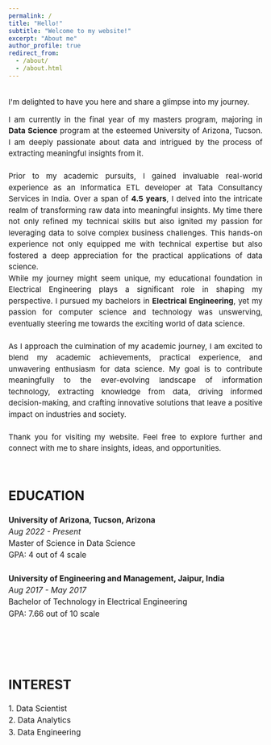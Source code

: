 ```yaml
---
permalink: /
title: "Hello!"
subtitle: "Welcome to my website!"
excerpt: "About me"
author_profile: true
redirect_from: 
  - /about/
  - /about.html
---
```

<head>
<link href="https://fonts.googleapis.com/css2?family=Roboto&display=swap" rel="stylesheet">

<div style="text-align: justify; font-size: 15px;">
  <p style="line-height: 1.5;">

<br>I'm delighted to have you here and share a glimpse into my journey.
</p>
<p style="line-height: 1.5;">
I am currently in the final year of my masters program, majoring in <strong>Data Science</strong> program at the esteemed University of Arizona, Tucson. I am deeply passionate about data and intrigued by the process of extracting meaningful insights from it.
<br>
<br>
Prior to my academic pursuits, I gained invaluable real-world experience as an Informatica ETL developer at Tata Consultancy Services in India. Over a span of <strong>4.5 years</strong>, I delved into the intricate realm of transforming raw data into meaningful insights. My time there not only refined my technical skills but also ignited my passion for leveraging data to solve complex business challenges. This hands-on experience not only equipped me with technical expertise but also fostered a deep appreciation for the practical applications of data science.
<br>
While my journey might seem unique, my educational foundation in Electrical Engineering plays a significant role in shaping my perspective. I pursued my bachelors in <strong>Electrical Engineering</strong>, yet my passion for computer science and technology was unswerving, eventually steering me towards the exciting world of data science.
<br> 
<br>
As I approach the culmination of my academic journey, I am excited to blend my academic achievements, practical experience, and unwavering enthusiasm for data science. My goal is to contribute meaningfully to the ever-evolving landscape of information technology, extracting knowledge from data, driving informed decision-making, and crafting innovative solutions that leave a positive impact on industries and society.
<br>
<br>
Thank you for visiting my website. Feel free to explore further and connect with me to share insights, ideas, and opportunities.
  </p>
</div>

   <div style="text-align: justify; font-size: 17px;">     
    <h2><strong><br>EDUCATION</strong></h2> 
    <p style="line-height: 1.5; font-size: 15.5px;">
     <strong><i class="fa fa-university"></i> University of Arizona, Tucson, Arizona</strong><br>
     <i>Aug 2022 - Present</i> <br>
     Master of Science in Data Science <br>
     GPA: 4 out of 4 scale <br>
    <br>
    <strong><i class="fa fa-university"></i> University of Engineering and Management, Jaipur, India</strong><br>
     <i>Aug 2017 - May 2017</i> <br>
     Bachelor of Technology in Electrical Engineering <br>
     GPA: 7.66 out of 10 scale <br>
    <br>
    <br>
    </p>
   </div> 
    <div style="text-align: justify; font-size: 17px;">     
    <h2><strong><br>INTEREST</strong></h2> 
    <p style="line-height: 1.5; font-size: 15.5px;">
     1. Data Scientist <br>
     2. Data Analytics <br>
     3. Data Engineering
    <br>
    <br>
    </p>
   </div> 
</head>

